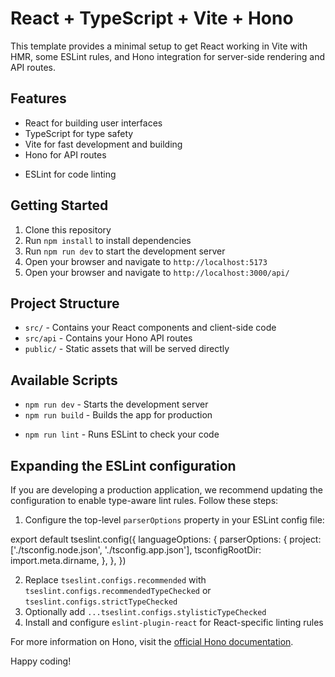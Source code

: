 # React + TypeScript + Vite + Hono

This template provides a minimal setup to get React working in Vite with HMR, some ESLint rules, and Hono integration for server-side rendering and API routes.

## Features

- React for building user interfaces
- TypeScript for type safety
- Vite for fast development and building
- Hono for API routes
<!-- - Hot Module Replacement (HMR) for quick updates during development -->
- ESLint for code linting

## Getting Started

1. Clone this repository
2. Run `npm install` to install dependencies
3. Run `npm run dev` to start the development server
4. Open your browser and navigate to `http://localhost:5173`
5. Open your browser and navigate to `http://localhost:3000/api/`

## Project Structure

- `src/` - Contains your React components and client-side code
- `src/api` - Contains your Hono API routes
- `public/` - Static assets that will be served directly

## Available Scripts

- `npm run dev` - Starts the development server
- `npm run build` - Builds the app for production
<!-- - `npm run serve` - Serves the built app -->
- `npm run lint` - Runs ESLint to check your code

## Expanding the ESLint configuration

If you are developing a production application, we recommend updating the configuration to enable type-aware lint rules. Follow these steps:

1. Configure the top-level `parserOptions` property in your ESLint config file:

export default tseslint.config({
languageOptions: {
parserOptions: {
project: ['./tsconfig.node.json', './tsconfig.app.json'],
tsconfigRootDir: import.meta.dirname,
},
},
})

2. Replace `tseslint.configs.recommended` with `tseslint.configs.recommendedTypeChecked` or `tseslint.configs.strictTypeChecked`
3. Optionally add `...tseslint.configs.stylisticTypeChecked`
4. Install and configure `eslint-plugin-react` for React-specific linting rules

For more information on Hono, visit the [official Hono documentation](https://hono.dev/).

Happy coding!
